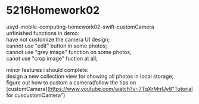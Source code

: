# 5216Homework02
usyd-mobile-computing-homework02-swift-customCamera<br />
unfinished functions in demo:<br />
have not customize the camera UI design;<br />
cannot use "edit" button in some photos;<br />
cannot use "grey image" function on some photos;<br />
canot use "crop image" fuction at all;<br />

minor features i should complete:<br />
design a new collection view for showing all photos in local storage;<br />
figure out how to custom a camera(follow the tips on <br />[customCamera](https://www.youtube.com/watch?v=7TqXrMnfJy8"Tutorial for cuscustomCamera")<br />
